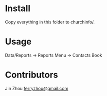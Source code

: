 Install
========

Copy everything in this folder to churchinfo/.

Usage
=====

Data/Reports -> Reports Menu -> Contacts Book

Contributors
============

Jin Zhou <ferryzhou@gmail.com>

